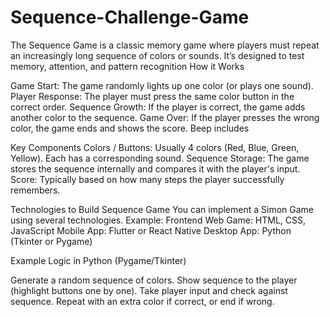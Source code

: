 # Sequence-Challenge-Game
The Sequence Game is a classic memory game where players must repeat an increasingly long sequence of colors or sounds. It’s designed to test memory, attention, and pattern recognition
How it Works

Game Start: The game randomly lights up one color (or plays one sound).
Player Response: The player must press the same color button in the correct order.
Sequence Growth: If the player is correct, the game adds another color to the sequence.
Game Over: If the player presses the wrong color, the game ends and shows the score.
Beep includes

Key Components
Colors / Buttons: Usually 4 colors (Red, Blue, Green, Yellow). Each has a corresponding sound.
Sequence Storage: The game stores the sequence internally and compares it with the player's input.
Score: Typically based on how many steps the player successfully remembers.

Technologies to Build Sequence Game
You can implement a Simon Game using several technologies. Example:
Frontend Web Game: HTML, CSS, JavaScript
Mobile App: Flutter or React Native
Desktop App: Python (Tkinter or Pygame)

Example Logic in Python (Pygame/Tkinter)

Generate a random sequence of colors.
Show sequence to the player (highlight buttons one by one).
Take player input and check against sequence.
Repeat with an extra color if correct, or end if wrong.
